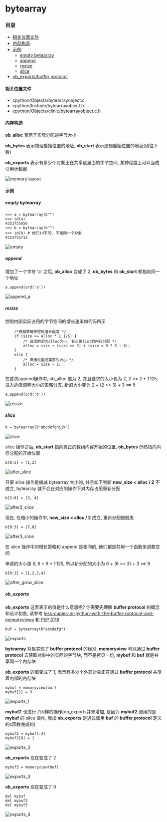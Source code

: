 # bytearray

### 目录

* [相关位置文件](#相关位置文件)
* [内存构造](#内存构造)
* [示例](#示例)
	* [empty bytearray](#empty-bytearray)
	* [append](#append)
	* [resize](#resize)
	* [slice](#slice)
* [ob_exports/buffer protocol](#ob_exports)

#### 相关位置文件
* cpython/Objects/bytearrayobject.c
* cpython/Include/bytearrayobject.h
* cpython/Objects/clinic/bytearrayobject.c.h

#### 内存构造

**ob_alloc** 表示了实际分配的字节大小

**ob_bytes** 表示物理启始位置的地址,  **ob_start** 表示逻辑启始位置的地址(请往下看)

**ob_exports** 表示有多少个对象正在共享这里面的字节空间, 某种程度上可以当成引用计数器

![memory layout](https://img-blog.csdnimg.cn/20190315152551189.png?x-oss-process=image/watermark,type_ZmFuZ3poZW5naGVpdGk,shadow_10,text_aHR0cHM6Ly9ibG9nLmNzZG4ubmV0L3FxXzMxNzIwMzI5,size_16,color_FFFFFF,t_70)


#### 示例

##### empty bytearray

	>>> a = bytearray(b"")
    >>> id(a)
    4353755656
    >>> b = bytearray(b"")
    >>> id(b) # 他们id不同, 不是同一个对象
    4353755712


![empty](https://github.com/zpoint/CPython-Internals/blob/master/BasicObject/bytearray/empty.png)

##### append

增加了一个字符 'a' 之后, **ob_alloc** 变成了 2, **ob_bytes** 和 **ob_start** 都指向同一个地址

	a.append(ord('a'))

![append_a](https://github.com/zpoint/CPython-Internals/blob/master/BasicObject/bytearray/append_a.png)

##### resize

控制内部实际占用的字节空间的增长速率如代码所示

        /*根据策略来控制增长幅度 */
        if (size <= alloc * 1.125) {
            /* 适度的调大alloc大小, 有点像list的内存分配 */
            alloc = size + (size >> 3) + (size < 9 ? 3 : 6);
        }
        else {
            /* 直接设置成需要的大小 */
            alloc = size + 1;
        }

在这次append操作中, ob_alloc 值为 2, 并且要求的大小也为 2, 2 <= 2 * 1.125, 进入适度调整大小的策略分支, 新的大小变为 2 + (2 >> 3) + 3 ==> 5

	a.append(ord('b'))

![resize](https://github.com/zpoint/CPython-Internals/blob/master/BasicObject/bytearray/resize.png)

##### slice

	b = bytearray(b"abcdefghijk")

![slice](https://github.com/zpoint/CPython-Internals/blob/master/BasicObject/bytearray/slice.png)

slice 操作之后, **ob_start** 指向真正的数组内容开始的位置, **ob_bytes** 仍然指向内存分配的开始位置

	b[0:5] = [1,2]

![after_slice](https://github.com/zpoint/CPython-Internals/blob/master/BasicObject/bytearray/after_slice.png)

只要 slice 操作是缩减 bytearray 大小的, 并且如下判断 **new_size < alloc / 2** 不成立, bytearray 就不会在对应的操作下对内存占用重新分配

	b[2:6] = [3, 4]

![after2_slice](https://github.com/zpoint/CPython-Internals/blob/master/BasicObject/bytearray/after2_slice.png)

现在, 在缩小的操作中, **new_size < alloc / 2** 成立, 重新分配被触发

	b[0:3] = [7,8]

![after3_slice](https://github.com/zpoint/CPython-Internals/blob/master/BasicObject/bytearray/after3_slice.png)

在 slice 操作中的增长策略和 append 是相同的, 他们都是共用一个函数来调整空间

申请的大小是 6, 6 < 6 * 1.125, 所以新分配的大小为 6 + (6 >> 3) + 3 ==> 9

	b[0:3] = [1,2,3,4]

![after_grow_slice](https://github.com/zpoint/CPython-Internals/blob/master/BasicObject/bytearray/after_grow_slice.png)

##### ob_exports

**ob_exports** 这里表示的值是什么意思呢? 你需要先理解 **buffer protocol** 的概念和设计初衷, 请参考 [less-copies-in-python-with-the-buffer-protocol-and-memoryviews](https://eli.thegreenplace.net/2011/11/28/less-copies-in-python-with-the-buffer-protocol-and-memoryviews) 和 [PEP 3118](https://www.python.org/dev/peps/pep-3118/)

	buf = bytearray(b"abcdefg")

![exports](https://github.com/zpoint/CPython-Internals/blob/master/BasicObject/bytearray/exports.png)

**bytearray** 对象实现了 **buffer protocol** 的标准, **memoryview** 可以通过 **buffer protocol** 去获取对象中的实际的字节块, 而不是拷贝一份, **mybuf** 和 **buf** 就是共享同一个内存块

**ob_exports** 的值变成了 1, 表示有多少个外部对象正在通过 **buffer protocol** 共享着内部的内存块

	mybuf = memoryview(buf)
    mybuf[1] = 3

![exports_1](https://github.com/zpoint/CPython-Internals/blob/master/BasicObject/bytearray/exports_1.png)

**mybuf2** 也进行了同样的操作(ob_exports并未增加, 是因为 **mybuf2** 调用的是 **mybuf** 的 slice 操作, 增加 **ob_exports** 是通过调用 **buf** 的 **buffer protocol** 定义的c函数完成的)

	mybuf2 = mybuf[:4]
    mybuf2[0] = 1

![exports_2](https://github.com/zpoint/CPython-Internals/blob/master/BasicObject/bytearray/exports_2.png)

**ob_exports** 现在变成了 2

	mybuf3 = memoryview(buf)

![exports_3](https://github.com/zpoint/CPython-Internals/blob/master/BasicObject/bytearray/exports_3.png)

**ob_exports** 现在变成了 0

	del mybuf
    del mybuf2
    del mybuf3

![exports_4](https://github.com/zpoint/CPython-Internals/blob/master/BasicObject/bytearray/exports_4.png)
